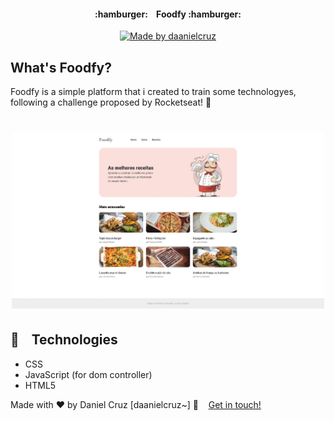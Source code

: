 <h4 align="center"> 
	 :hamburger:&nbsp;&nbsp;&nbsp;&nbsp;Foodfy&nbsp;:hamburger:
</h4>
<p align="center">
  <a href="https://www.linkedin.com/in/danielfercruz/">
    <img alt="Made by daanielcruz" src="https://img.shields.io/badge/made%20by-daanielcruz-%2304D361">
  </a>
</p>


    
## What's Foodfy?

Foodfy is a simple platform that i created to train some technologyes, following a challenge proposed by Rocketseat!  :rocket:

 
<h1 align="center">
    <img alt="Example" title="Example" src="foodfy.gif" width="500px" />
</h1>


## :rocket:&nbsp;&nbsp;&nbsp; Technologies

- CSS
- JavaScript (for dom controller)
- HTML5

Made with ♥ by Daniel Cruz [daanielcruz~] :wave: &nbsp;&nbsp;&nbsp;[Get in touch!](https://www.linkedin.com/in/danielfercruz/)
